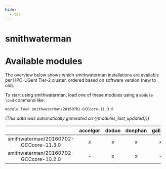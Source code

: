 ```yaml
---
hide:
  - toc
---
```


smithwaterman
=============

# Available modules


The overview below shows which smithwaterman installations are available per HPC-UGent Tier-2 cluster, ordered based on software version (new to old).

To start using smithwaterman, load one of these modules using a `module load` command like:

```shell
module load smithwaterman/20160702-GCCcore-11.3.0
```

*(This data was automatically generated on {{modules_last_updated}})*  

| |accelgor|doduo|donphan|gallade|joltik|shinx|skitty|
| :---: | :---: | :---: | :---: | :---: | :---: | :---: | :---: |
|smithwaterman/20160702-GCCcore-11.3.0|x|x|x|x|x|-|x|
|smithwaterman/20160702-GCCcore-10.2.0|-|x|x|-|x|-|x|
